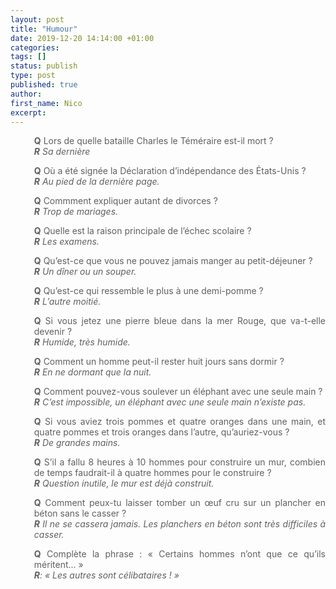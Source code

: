 ```yaml
---
layout: post
title: "Humour"
date: 2019-12-20 14:14:00 +01:00
categories:
tags: []
status: publish
type: post
published: true
author:
first_name: Nico
excerpt:
---
```


<style>
blockquote p {
margin: 0;
}
blockquote p:nth-of-type(1) {
font-style: normal;
}
blockquote p:nth-of-type(2) {
font-style: italic;
}
blockquote {
text-align: justify;
border: none;
}
}</style>

> **Q** Lors de quelle bataille Charles le Téméraire est-il mort ?
>
> **R** Sa dernière

> **Q** Où a été signée la Déclaration d’indépendance des États-Unis ?
>
> **R** Au pied de la dernière page.

> **Q** Commment expliquer autant de divorces ?
>
> **R** Trop de mariages.

> **Q** Quelle est la raison principale de l’échec scolaire ?
>
> **R** Les examens.

> **Q** Qu’est-ce que vous ne pouvez jamais manger au petit-déjeuner ?
>
> **R** Un dîner ou un souper.

> **Q** Qu’est-ce qui ressemble le plus à une demi-pomme ?
>
> **R** L’autre moitié.

> **Q** Si vous jetez une pierre bleue dans la mer Rouge, que va-t-elle devenir ?
>
> **R** Humide, très humide.

> **Q** Comment un homme peut-il rester huit jours sans dormir ?
>
> **R** En ne dormant que la nuit.

> **Q** Comment pouvez-vous soulever un éléphant avec une seule main ?
>
> **R** C’est impossible, un éléphant avec une seule main n’existe pas.

> **Q** Si vous aviez trois pommes et quatre oranges dans une main, et quatre pommes et trois oranges dans l’autre, qu’auriez-vous ?
>
> **R** De grandes mains.

> **Q** S’il a fallu 8 heures à 10 hommes pour construire un mur, combien de temps faudrait-il à quatre hommes pour le construire ?
>
> **R** Question inutile, le mur est déjà construit.

> **Q** Comment peux-tu laisser tomber un œuf cru sur un plancher en béton sans le casser ?
>
> **R** Il ne se cassera jamais. Les planchers en béton sont très difficiles à casser.

> **Q** Complète la phrase : « Certains hommes n’ont que ce qu’ils méritent... »
>
> **R**: « Les autres sont célibataires ! »
